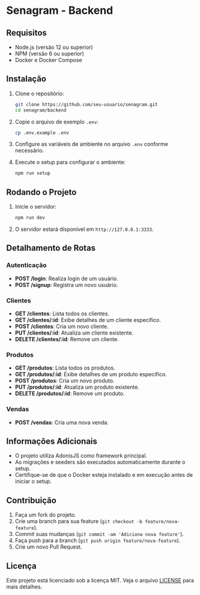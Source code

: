 # Senagram - Backend

## Requisitos

- Node.js (versão 12 ou superior)
- NPM (versão 6 ou superior)
- Docker e Docker Compose

## Instalação

1. Clone o repositório:
    ```bash
    git clone https://github.com/seu-usuario/senagram.git
    cd senagram/backend
    ```

2. Copie o arquivo de exemplo `.env`:
    ```bash
    cp .env.example .env
    ```

3. Configure as variáveis de ambiente no arquivo `.env` conforme necessário.

4. Execute o setup para configurar o ambiente:
    ```bash
    npm run setup
    ```

## Rodando o Projeto

1. Inicie o servidor:
    ```bash
    npm run dev
    ```

2. O servidor estará disponível em `http://127.0.0.1:3333`.

## Detalhamento de Rotas

### Autenticação

- **POST /login**: Realiza login de um usuário.
- **POST /signup**: Registra um novo usuário.

### Clientes

- **GET /clientes**: Lista todos os clientes.
- **GET /clientes/:id**: Exibe detalhes de um cliente específico.
- **POST /clientes**: Cria um novo cliente.
- **PUT /clientes/:id**: Atualiza um cliente existente.
- **DELETE /clientes/:id**: Remove um cliente.

### Produtos

- **GET /produtos**: Lista todos os produtos.
- **GET /produtos/:id**: Exibe detalhes de um produto específico.
- **POST /produtos**: Cria um novo produto.
- **PUT /produtos/:id**: Atualiza um produto existente.
- **DELETE /produtos/:id**: Remove um produto.

### Vendas

- **POST /vendas**: Cria uma nova venda.

## Informações Adicionais

- O projeto utiliza AdonisJS como framework principal.
- As migrações e seeders são executados automaticamente durante o setup.
- Certifique-se de que o Docker esteja instalado e em execução antes de iniciar o setup.

## Contribuição

1. Faça um fork do projeto.
2. Crie uma branch para sua feature (`git checkout -b feature/nova-feature`).
3. Commit suas mudanças (`git commit -am 'Adiciona nova feature'`).
4. Faça push para a branch (`git push origin feature/nova-feature`).
5. Crie um novo Pull Request.

## Licença

Este projeto está licenciado sob a licença MIT. Veja o arquivo [LICENSE](../LICENSE) para mais detalhes.
